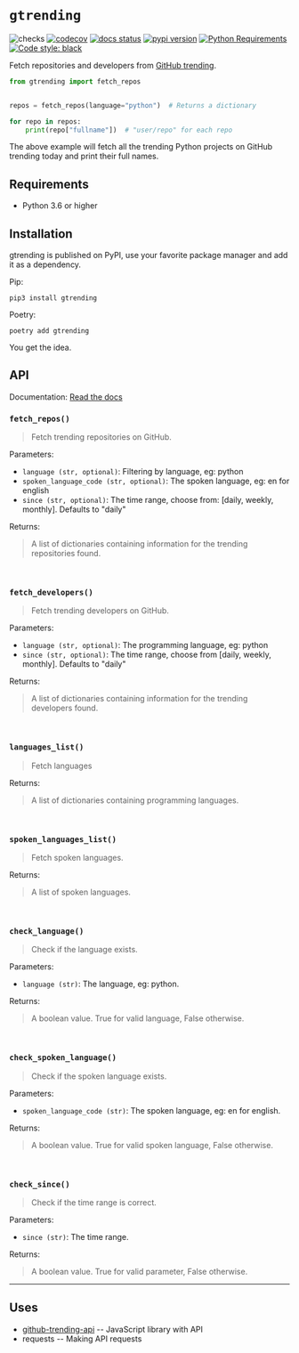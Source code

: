 # `gtrending`

![checks](https://github.com/hedyhli/gtrending/workflows/checks/badge.svg)
[![codecov](https://codecov.io/gh/hedyhli/gtrending/branch/master/graph/badge.svg?token=J19AQKEO4W)](https://codecov.io/gh/hedyhli/gtrending)
[![docs status](https://readthedocs.org/projects/gtrending/badge/?version=latest)](https://gtrending.readthedocs.io/en/latest/)
[![pypi version](https://img.shields.io/pypi/v/gtrending)](https://pypi.org/project/gtrending/)
[![Python Requirements](https://img.shields.io/pypi/pyversions/gtrending)](https://pypi.org/project/gtrending/)
[![Code style: black](https://img.shields.io/badge/code%20style-black-000000.svg)](https://github.com/psf/black)

Fetch repositories and developers from [GitHub
trending](https://github.com/trending).


```python
from gtrending import fetch_repos


repos = fetch_repos(language="python")  # Returns a dictionary

for repo in repos:
    print(repo["fullname"])  # "user/repo" for each repo
```

The above example will fetch all the trending Python projects on GitHub
trending today and print their full names.


## Requirements
* Python 3.6 or higher


## Installation

gtrending is published on PyPI, use your favorite package manager and add it as
a dependency.

Pip:
```
pip3 install gtrending
```

Poetry:
```
poetry add gtrending
```

You get the idea.


## API

Documentation: [Read the docs](https://gtrending.readthedocs.io/en/latest/)

### `fetch_repos()`

> Fetch trending repositories on GitHub.

Parameters:
* `language (str, optional)`:  Filtering by language, eg: python
* `spoken_language_code (str, optional)`: The spoken language, eg: en for
  english
* `since (str, optional)`: The time range, choose from: [daily, weekly,
  monthly]. Defaults to "daily"

Returns:
> A list of dictionaries containing information for the trending repositories
> found.


<br>

### `fetch_developers()`

> Fetch trending developers on GitHub.

Parameters:
* `language (str, optional)`: The programming language, eg: python
* `since (str, optional)`: The time range, choose from [daily, weekly,
  monthly]. Defaults to "daily"

Returns:
> A list of dictionaries containing information for the trending developers
> found.

<br>

### `languages_list()`

> Fetch languages

Returns:
> A list of dictionaries containing programming languages.

<br>

### `spoken_languages_list()`

> Fetch spoken languages.

Returns:
> A list of spoken languages.

<br>

### `check_language()`

> Check if the language exists.

Parameters:
* `language (str)`:  The language, eg: python.

Returns:
> A boolean value. True for valid language, False otherwise.

<br>

### `check_spoken_language()`

> Check if the spoken language exists.

Parameters:
* `spoken_language_code (str)`: The spoken language, eg: en for english.

Returns:
> A boolean value. True for valid spoken language, False otherwise.

<br>

### `check_since()`

> Check if the time range is correct.

Parameters:
* `since (str)`:  The time range.

Returns:
> A boolean value. True for valid parameter, False otherwise.

---

## Uses

* [github-trending-api](https://github.com/huchenme/github-trending-api) --
  JavaScript library with API
* requests -- Making API requests
